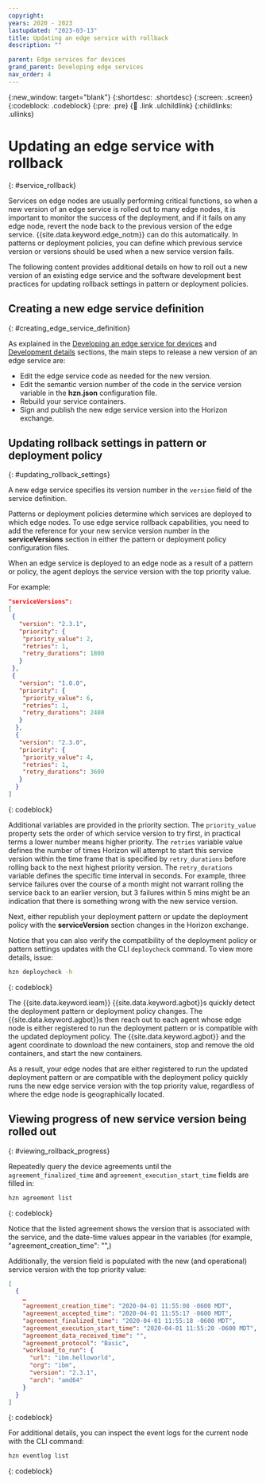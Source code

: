 ```yaml
---
copyright:
years: 2020 - 2023
lastupdated: "2023-03-13"
title: Updating an edge service with rollback
description: ""

parent: Edge services for devices
grand_parent: Developing edge services
nav_order: 4
---
```


{:new_window: target="blank"}
{:shortdesc: .shortdesc}
{:screen: .screen}
{:codeblock: .codeblock}
{:pre: .pre}
{:child: .link .ulchildlink}
{:childlinks: .ullinks}

# Updating an edge service with rollback
{: #service_rollback}

Services on edge nodes are usually performing critical functions, so when a new version of an edge service is rolled out to many edge nodes, it is important to monitor the success of the deployment, and if it fails on any edge node, revert the node back to the previous version of the edge service. {{site.data.keyword.edge_notm}} can do this automatically. In patterns or deployment policies, you can define which previous service version or versions should be used when a new service version fails.

The following content provides additional details on how to roll out a new version of an existing edge service and the software development best practices for updating rollback settings in pattern or deployment policies.

## Creating a new edge service definition
{: #creating_edge_service_definition}

As explained in the [Developing an edge service for devices](../developing/developing.md) and [Development details](../developing/developing_details.md) sections, the main steps to release a new version of an edge service are:

- Edit the edge service code as needed for the new version.
- Edit the semantic version number of the code in the service version variable in the **hzn.json** configuration file.
- Rebuild your service containers.
- Sign and publish the new edge service version into the Horizon exchange.

## Updating rollback settings in pattern or deployment policy
{: #updating_rollback_settings}

A new edge service specifies its version number in the `version` field of the service definition.

Patterns or deployment policies determine which services are deployed to which edge nodes. To use edge service rollback capabilities, you need to add the reference for your new service version number in the **serviceVersions** section in either the pattern or deployment policy configuration files.

When an edge service is deployed to an edge node as a result of a pattern or policy, the agent deploys the service version with the top priority value.

For example:

```json
"serviceVersions":
[
 {
   "version": "2.3.1",
   "priority": {
    "priority_value": 2,
    "retries": 1,
    "retry_durations": 1800
   }
 },
 {
   "version": "1.0.0",
   "priority": {
    "priority_value": 6,
    "retries": 1,
    "retry_durations": 2400
   }
  },
  {
   "version": "2.3.0",
   "priority": {
    "priority_value": 4,
    "retries": 1,
    "retry_durations": 3600
   }
  }
]
```
{: codeblock}

Additional variables are provided in the priority section. The `priority_value` property sets the order of which service version to try first, in practical terms a lower number means higher priority. The `retries` variable value defines the number of times Horizon will attempt to start this service version within the time frame that is specified by `retry_durations` before rolling back to the next highest priority version. The `retry_durations` variable defines the specific time interval in seconds. For example, three service failures over the course of a month might not warrant rolling the service back to an earlier version, but 3 failures within 5 mins might be an indication that there is something wrong with the new service version.

Next, either republish your deployment pattern or update the deployment policy with the **serviceVersion** section changes in the Horizon exchange.

Notice that you can also verify the compatibility of the deployment policy or pattern settings updates with the CLI `deploycheck` command. To view more details, issue:

```bash
hzn deploycheck -h
```
{: codeblock}

The {{site.data.keyword.ieam}} {{site.data.keyword.agbot}}s quickly detect the deployment pattern or deployment policy changes. The {{site.data.keyword.agbot}}s then reach out to each agent whose edge node is either registered to run the deployment pattern or is compatible with the updated deployment policy. The {{site.data.keyword.agbot}} and the agent coordinate to download the new containers, stop and remove the old containers, and start the new containers.

As a result, your edge nodes that are either registered to run the updated deployment pattern or are compatible with the deployment policy quickly runs the new edge service version with the top priority value, regardless of where the edge node is geographically located.

## Viewing progress of new service version being rolled out
{: #viewing_rollback_progress}

Repeatedly query the device agreements until the `agreement_finalized_time` and `agreement_execution_start_time` fields are filled in:

```bash
hzn agreement list
```
{: codeblock}

Notice that the listed agreement shows the version that is associated with the service, and the date-time values appear in the variables (for example, "agreement_creation_time": "",)

Additionally, the version field is populated with the new (and operational) service version with the top priority value:

```json
[
  {
    …
    "agreement_creation_time": "2020-04-01 11:55:08 -0600 MDT",
    "agreement_accepted_time": "2020-04-01 11:55:17 -0600 MDT",
    "agreement_finalized_time": "2020-04-01 11:55:18 -0600 MDT",
    "agreement_execution_start_time": "2020-04-01 11:55:20 -0600 MDT",
    "agreement_data_received_time": "",
    "agreement_protocol": "Basic",
    "workload_to_run": {
      "url": "ibm.helloworld",
      "org": "ibm",
      "version": "2.3.1",
      "arch": "amd64"
    }
  }
]
```
{: codeblock}

For additional details, you can inspect the event logs for the current node with the CLI command:

```bash
hzn eventlog list
```
{: codeblock}

